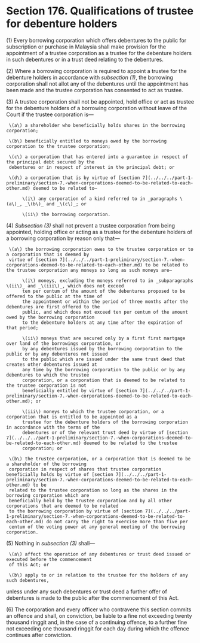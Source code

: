 # Section 176. Qualifications of trustee for debenture holders

\(1\) Every borrowing corporation which offers debentures to the public for subscription or purchase in Malaysia shall make provision for the appointment of a trustee corporation as a trustee for the debenture holders in such debentures or in a trust deed relating to the debentures.

\(2\) Where a borrowing corporation is required to appoint a trustee for the debenture holders in accordance with _subsection \(1\)_, the borrowing corporation shall not allot any of the debentures until the appointment has been made and the trustee corporation has consented to act as trustee.

\(3\) A trustee corporation shall not be appointed, hold office or act as trustee for the debenture holders of a borrowing corporation without leave of the Court if the trustee corporation is—

     \(a\) a shareholder who beneficially holds shares in the borrowing corporation;

     \(b\) beneficially entitled to moneys owed by the borrowing corporation to the trustee corporation;

     \(c\) a corporation that has entered into a guarantee in respect of the principal debt secured by the  
     debentures or in respect of interest in the principal debt; or

     \(d\) a corporation that is by virtue of [section 7](../../../part-1-preliminary/section-7.-when-corporations-deemed-to-be-related-to-each-other.md) deemed to be related to—

          \(i\) any corporation of a kind referred to in _paragraphs \(a\)_, _\(b\)_ and _\(c\)_; or 

          \(ii\) the borrowing corporation.

\(4\) _Subsection \(3\)_ shall not prevent a trustee corporation from being appointed, holding office or acting as a trustee for the debenture holders of a borrowing corporation by reason only that—

     \(a\) the borrowing corporation owes to the trustee corporation or to a corporation that is deemed by  
     virtue of [section 7](../../../part-1-preliminary/section-7.-when-corporations-deemed-to-be-related-to-each-other.md) to be related to the trustee corporation any moneys so long as such moneys are—

          \(i\) moneys, excluding the moneys referred to in _subparagraphs \(ii\)_ and _\(iii\)_, which does not exceed  
          ten per centum of the amount of the debentures proposed to be offered to the public at the time of  
          the appointment or within the period of three months after the debentures are first offered to the  
          public, and which does not exceed ten per centum of the amount owed by the borrowing corporation  
          to the debenture holders at any time after the expiration of that period;

          \(ii\) moneys that are secured only by a first first martgage over land of the borrowings corporation, or  
          by any debentures issued by the borrowing corporation to the public or by any debentures not issued  
          to the public which are issued under the same trust deed that creates other debentures issued at  
          any time by the borrowing corporation to the public or by any debentures to which the trustee  
          corporation, or a corporation that is deemed to be related to the trustee corporation is not  
          beneficially entitled by virtue of [section 7](../../../part-1-preliminary/section-7.-when-corporations-deemed-to-be-related-to-each-other.md); or

          \(iii\) moneys to which the trustee corporation, or a corporation that is entitled to be appointed as a  
          trustee for the debenture holders of the borrowing corporation in accordance with the terms of the  
          debentures or of the relevant trust deed by virtue of [section 7](../../../part-1-preliminary/section-7.-when-corporations-deemed-to-be-related-to-each-other.md) deemed to be related to the trustee  
          corporation; or

     \(b\) the trustee corporation, or a corporation that is deemed to be a shareholder of the borrowing  
     corporation in respect of shares that trustee corporation beneficially holds by virtue of [section 7](../../../part-1-preliminary/section-7.-when-corporations-deemed-to-be-related-to-each-other.md) to be  
     related to the trustee corporation so long as the shares in the borrowing corporation which are  
     beneficially held by the trustee corporation and by all other corporations that are deemed to be related  
     to the borrowing corporation by virtue of [section 7](../../../part-1-preliminary/section-7.-when-corporations-deemed-to-be-related-to-each-other.md) do not carry the right to exercise more than five per  
     centum of the voting power at any general meeting of the borrowing corporation.

\(5\) Nothing in _subsection \(3\)_ shall—

     \(a\) affect the operation of any debentures or trust deed issued or executed before the commencement  
     of this Act; or

     \(b\) apply to or in relation to the trustee for the holders of any such debentures,

unless under any such debentures or trust deed a further offer of debentures is made to the public after the commencement of this Act.

\(6\) The corporation and every officer who contravene this section commits an offence and shall, on conviction, be liable to a fine not exceeding twenty thousand ringgit and, in the case of a continuing offence, to a further fine not exceeding one thousand ringgit for each day during which the offence continues after conviction.

